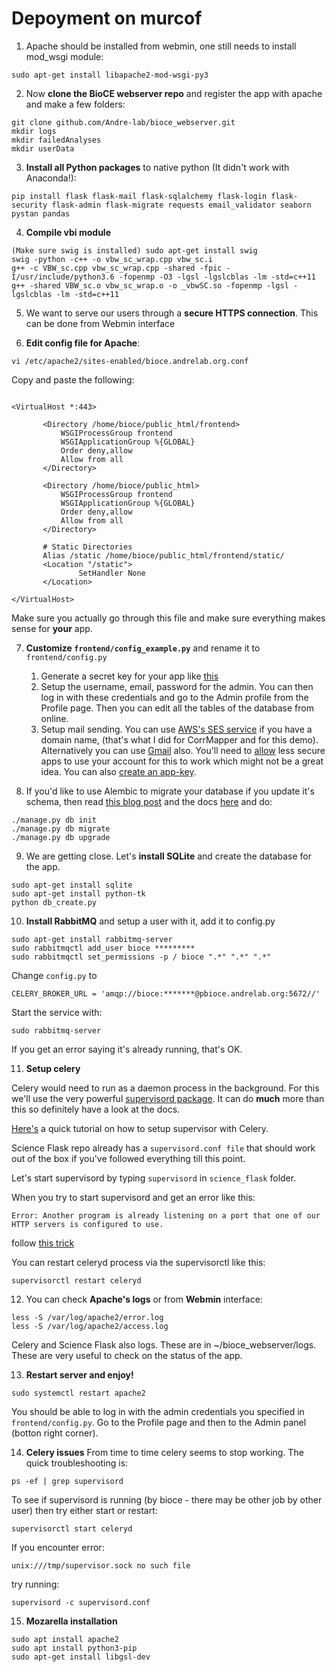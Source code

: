 
# Depoyment on murcof

1. Apache should be installed from webmin, one still needs to install mod_wsgi module:
```
sudo apt-get install libapache2-mod-wsgi-py3
```

2. Now __clone the BioCE webserver repo__ and register the app with apache and make a few folders:
```
git clone github.com/Andre-lab/bioce_webserver.git
mkdir logs
mkdir failedAnalyses
mkdir userData
```

3. __Install all Python packages__ to native python (It didn't work with Anaconda!):
```
pip install flask flask-mail flask-sqlalchemy flask-login flask-security flask-admin flask-migrate requests email_validator seaborn pystan pandas
```

4. __Compile vbi module__
```
(Make sure swig is installed) sudo apt-get install swig 
swig -python -c++ -o vbw_sc_wrap.cpp vbw_sc.i
g++ -c VBW_sc.cpp vbw_sc_wrap.cpp -shared -fpic -I/usr/include/python3.6 -fopenmp -O3 -lgsl -lgslcblas -lm -std=c++11
g++ -shared VBW_sc.o vbw_sc_wrap.o -o _vbwSC.so -fopenmp -lgsl -lgslcblas -lm -std=c++11
```

5. We want to serve our users through a __secure HTTPS connection__. This can be done from Webmin interface

6. __Edit config file for Apache__:
 
 ```
 vi /etc/apache2/sites-enabled/bioce.andrelab.org.conf 
 ```
 
 Copy and paste the following:
 
 ```

<VirtualHost *:443>

        <Directory /home/bioce/public_html/frontend>
            WSGIProcessGroup frontend
            WSGIApplicationGroup %{GLOBAL}
            Order deny,allow
            Allow from all
        </Directory>

        <Directory /home/bioce/public_html>
            WSGIProcessGroup frontend
            WSGIApplicationGroup %{GLOBAL}
            Order deny,allow
            Allow from all
        </Directory>

        # Static Directories
        Alias /static /home/bioce/public_html/frontend/static/
        <Location "/static">
                SetHandler None
        </Location>

</VirtualHost>
 ```
Make sure you actually go through this file and make sure everything makes sense
for __your__ app.
 
7. __Customize `frontend/config_example.py`__ and rename it to `frontend/config.py`
    1. Generate a secret key for your app like [this](https://pythonadventures.wordpress.com/2015/01/01/flask-generate-a-secret-key/)
    2. Setup the username, email, password for the admin. You can then log in with
     these credentials and go to the Admin profile from the Profile page. Then you
     can edit all the tables of the database from online.
    3. Setup mail sending. You can use [AWS's SES service](http://docs.aws.amazon.com/ses/latest/DeveloperGuide/quick-start.html) if you have a domain name,
     (that's what I did for CorrMapper and for this demo). Alternatively you can use [Gmail](http://stackoverflow.com/questions/37058567/configure-flask-mail-to-use-gmail) also.
     You'll need to [allow](https://support.google.com/accounts/answer/6010255?hl=en) 
     less secure apps to use your account for this to work which might not be a great idea. You can also
     [create an app-key](http://www.wpbeginner.com/plugins/how-to-send-email-in-wordpress-using-the-gmail-smtp-server/).
      
8. If you'd like to use Alembic to migrate your database if you update it's schema, 
then read [this blog post](https://blog.miguelgrinberg.com/post/flask-migrate-alembic-database-migration-wrapper-for-flask) 
and the docs [here](https://blog.miguelgrinberg.com/post/flask-migrate-alembic-database-migration-wrapper-for-flask) and do:

```
./manage.py db init
./manage.py db migrate
./manage.py db upgrade
```

9. We are getting close. Let's __install SQLite__ and create the database for the app.
```
sudo apt-get install sqlite
sudo apt-get install python-tk
python db_create.py
```

10. __Install RabbitMQ__ and setup a user with it, add it to config.py
 
 ```
sudo apt-get install rabbitmq-server
sudo rabbitmqctl add_user bioce *********
sudo rabbitmqctl set_permissions -p / bioce ".*" ".*" ".*"
 ```
Change `config.py` to 

```
CELERY_BROKER_URL = 'amqp://bioce:*******@pbioce.andrelab.org:5672//'
```

Start the service with:
```
sudo rabbitmq-server
```
If you get an error saying it's already running, that's OK.
  
11. __Setup celery__

Celery would need to run as a daemon process in the background. For this we'll use
 the very powerful [supervisord package](http://supervisord.org/). It can do __much__
  more than this so definitely have a look at the docs.
 
 [Here's](https://thomassileo.name/blog/2012/08/20/how-to-keep-celery-running-with-supervisor/) 
 a quick tutorial on how  to setup supervisor with Celery.
 
 Science Flask repo already has a `supervisord.conf file` that should work out of the
  box if you've followed everything till this point. 
  
  Let's start supervisord by typing `supervisord` in `science_flask` folder. 

When you try to start supervisord and get an error like this:
 ```
 Error: Another program is already listening on a port that one of our HTTP servers is configured to use.
 ```
follow [this trick](http://stackoverflow.com/questions/25121838/supervisor-on-debian-wheezy-another-program-is-already-listening-on-a-port-that)

You can restart celeryd process via the supervisorctl like this:
```
supervisorctl restart celeryd
```

12. You can check __Apache's logs__  or from __Webmin__ interface:
```
less -S /var/log/apache2/error.log
less -S /var/log/apache2/access.log
```

Celery and Science Flask also logs. These are in ~/bioce_webserver/logs. These are
very useful to check on the status of the app. 


13. __Restart server and enjoy!__ 
```
sudo systemctl restart apache2
```

You should be able to log in with the admin credentials you specified in `frontend/config.py`.
Go to the Profile page and then to the Admin panel (botton right corner). 

14. __Celery issues__
From time to time celery seems to stop working. The quick troubleshooting is:
```
ps -ef | grep supervisord
```
To see if supervisord is running (by bioce - there may be other job by other user) then try either start or restart: 
```
supervisorctl start celeryd
```
If you encounter error: 
```
unix:///tmp/supervisor.sock no such file
```
try running: 
```
supervisord -c supervisord.conf
```

15. __Mozarella installation__
```
sudo apt install apache2
sudo apt install python3-pip
sudo apt-get install libgsl-dev
```


